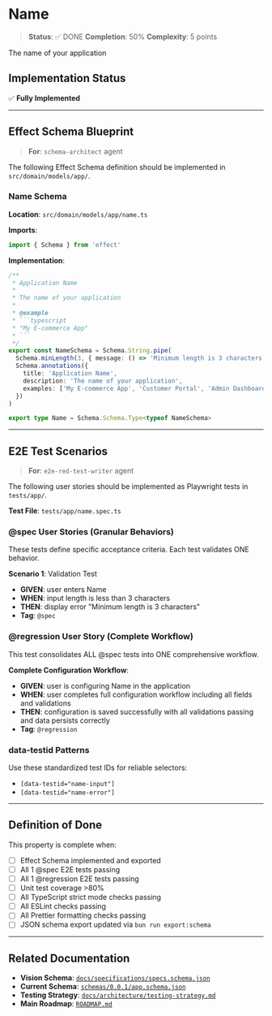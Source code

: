 # Name

> **Status**: ✅ DONE
> **Completion**: 50%
> **Complexity**: 5 points

The name of your application

## Implementation Status

✅ **Fully Implemented**

---

## Effect Schema Blueprint

> **For**: `schema-architect` agent

The following Effect Schema definition should be implemented in `src/domain/models/app/`.

### Name Schema

**Location**: `src/domain/models/app/name.ts`

**Imports**:

```typescript
import { Schema } from 'effect'
```

**Implementation**:

````typescript
/**
 * Application Name
 *
 * The name of your application
 *
 * @example
 * ```typescript
 * "My E-commerce App"
 * ```
 */
export const NameSchema = Schema.String.pipe(
  Schema.minLength(3, { message: () => 'Minimum length is 3 characters' }),
  Schema.annotations({
    title: 'Application Name',
    description: 'The name of your application',
    examples: ['My E-commerce App', 'Customer Portal', 'Admin Dashboard'],
  })
)

export type Name = Schema.Schema.Type<typeof NameSchema>
````

---

## E2E Test Scenarios

> **For**: `e2e-red-test-writer` agent

The following user stories should be implemented as Playwright tests in `tests/app/`.

**Test File**: `tests/app/name.spec.ts`

### @spec User Stories (Granular Behaviors)

These tests define specific acceptance criteria. Each test validates ONE behavior.

**Scenario 1**: Validation Test

- **GIVEN**: user enters Name
- **WHEN**: input length is less than 3 characters
- **THEN**: display error "Minimum length is 3 characters"
- **Tag**: `@spec`

### @regression User Story (Complete Workflow)

This test consolidates ALL @spec tests into ONE comprehensive workflow.

**Complete Configuration Workflow**:

- **GIVEN**: user is configuring Name in the application
- **WHEN**: user completes full configuration workflow including all fields and validations
- **THEN**: configuration is saved successfully with all validations passing and data persists correctly
- **Tag**: `@regression`

### data-testid Patterns

Use these standardized test IDs for reliable selectors:

- `[data-testid="name-input"]`
- `[data-testid="name-error"]`

---

## Definition of Done

This property is complete when:

- [ ] Effect Schema implemented and exported
- [ ] All 1 @spec E2E tests passing
- [ ] All 1 @regression E2E tests passing
- [ ] Unit test coverage >80%
- [ ] All TypeScript strict mode checks passing
- [ ] All ESLint checks passing
- [ ] All Prettier formatting checks passing
- [ ] JSON schema export updated via `bun run export:schema`

---

## Related Documentation

- **Vision Schema**: [`docs/specifications/specs.schema.json`](../specs.schema.json)
- **Current Schema**: [`schemas/0.0.1/app.schema.json`](../../schemas/0.0.1/app.schema.json)
- **Testing Strategy**: [`docs/architecture/testing-strategy.md`](../../architecture/testing-strategy.md)
- **Main Roadmap**: [`ROADMAP.md`](../../../ROADMAP.md)
